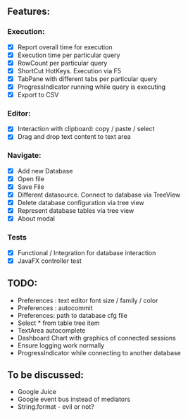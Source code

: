 ## Features:

### Execution:

- [x] Report overall time for execution
- [x] Execution time per particular query
- [x] RowCount per particular query
- [x] ShortCut HotKeys. Execution via F5
- [x] TabPane with different tabs per particular query
- [x] ProgressIndicator running while query is executing
- [x] Export to CSV

### Editor:

- [x] Interaction with clipboard: copy / paste / select
- [x] Drag and drop text content to text area

### Navigate:

- [x] Add new Database
- [x] Open file
- [x] Save File
- [x] Different datasource. Connect to database via TreeView
- [x] Delete database configuration via tree view
- [x] Represent database tables via tree view
- [x] About modal

### Tests

- [x] Functional / Integration for database interaction
- [x] JavaFX controller test

## TODO:

* Preferences : text editor font size / family / color 
* Preferences : autocommit
* Preferences: path to database cfg file
* Select * from table tree item
* TextArea autocomplete
* Dashboard Chart with graphics of connected sessions
* Ensure logging work normally 
* ProgressIndicator while connecting to another database

## To be discussed:

* Google Juice
* Google event bus instead of mediators
* String.format - evil or not?